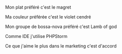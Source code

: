 Mon plat préféré c'est le magret

Ma couleur préférée c'est le violet cendré

Mon groupe de bossa-nova préféré c'est Lamb of god

Comme IDE j'utilise PHPStorm

Ce que j'aime le plus dans le marketing c'est d'accord
